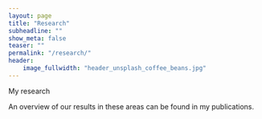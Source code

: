 ```yaml
---
layout: page
title: "Research"
subheadline: ""
show_meta: false
teaser: ""
permalink: "/research/"
header:
    image_fullwidth: "header_unsplash_coffee_beans.jpg"
---
```


My research 


An overview of our results in these areas can be found in my publications.

